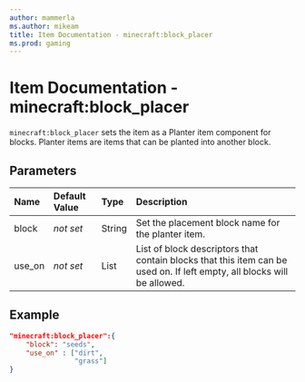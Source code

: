```yaml
---
author: mammerla
ms.author: mikeam
title: Item Documentation - minecraft:block_placer
ms.prod: gaming
---
```


# Item Documentation - minecraft:block_placer

`minecraft:block_placer` sets the item as a Planter item component for blocks. Planter items are items that can be planted into another block.

## Parameters

|Name |Default Value  |Type  |Description  |
|:----------|:----------|:----------|:----------|
|block|*not set* |String | Set the placement block name for the planter item.|
|use_on |*not set*  | List| List of block descriptors that contain blocks that this item can be used on. If left empty, all blocks will be allowed.|

## Example

```json
"minecraft:block_placer":{
    "block": "seeds",
    "use_on" : ["dirt",
                "grass"]
}
```
